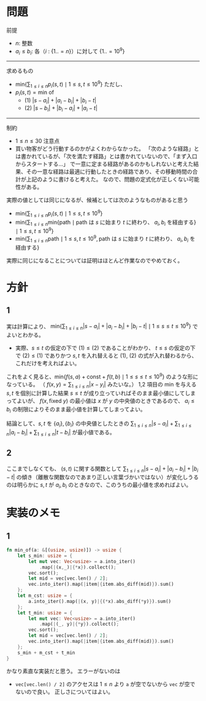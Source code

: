 # 問題
前提
- $n$: 整数
- $a_i\leq b_i$: 各（$i$ : $\{1..=n\}$）に対して $\{1..=10^9\}$
---
求めるもの
- $\text{min}\{\sum_{1 \leq i \leq n} p_i(s,t) \mid 1 \leq s,t \leq 10^9 \}$
ただし、
- $p_i(s,t) = \text{min of}$ 
    - (1) $\lvert s - a_i \rvert + \lvert a_i - b_i \rvert + \lvert b_i - t \rvert$
    - (2) $\lvert s - b_i \rvert + \lvert b_i - a_i \rvert + \lvert a_i - t \rvert$
---
制約
- $1 \leq n \leq 30$
注意点
- 買い物客がどう行動するのかがよくわからなかった。
「次のような経路」とは書かれているが、「次を満たす経路」とは書かれていないので、「まず入口からスタートする...」 で一意に定まる経路があるのかもしれないと考えた結果、その一意な経路は最適に行動したときの経路であり、その移動時間の合計が上記のように書けると考えた。
なので、問題の定式化が正しくない可能性がある。

実際の値としては同じになるが、候補としては次のようなものがあると思う
- $\text{min} \{\sum_{1 \leq i \leq n} p_i(s,t) \mid 1 \leq s,t \leq 10^9 \}$
- $\text{min} \{\sum_{1 \leq i \leq n} \text{min} \{\text{path} \mid \text{path は \(s\) に始まり \(t\) に終わり、 \(a_i,b_i\) を経由する}\} \mid 1 \leq s,t \leq 10^9 \}$
- $\text{min} \{\sum_{1 \leq i \leq n} \text{path} \mid 1 \leq s,t \leq 10^9, \text{path は \(s\) に始まり \(t\) に終わり、 \(a_i,b_i\) を経由する}\}$

実際に同じになることについては証明はほとんど作業なのでやめておく。

# 方針
## 1
実は計算により、
$\text{min}\{\sum_{1 \leq i \leq n} \lvert s - a_i \rvert + \lvert a_i - b_i \rvert + \lvert b_i - t \rvert \mid 1 \leq s \leq t \leq 10^9 \}$ でよいとわかる。
- 実際、$s \leq t$ の仮定の下で $(1) \leq (2)$ であることがわかり、 $t \leq s$ の仮定の下で $(2) \leq (1)$ でありかつ $s,t$ を入れ替えると (1), (2) の式が入れ替わるから、これだけを考えればよい。

これをよく見ると、$\text{min}\{ f(s, a) + \text{const} + f(t, b) \mid 1 \leq s \leq t \leq 10^9\}$ のような形になっている。
（ $f(x,y) = \sum_{1 \leq i \leq n} \lvert x - y_i \rvert$ みたいな。）
1,2 項目の min を与える $s,t$ を個別に計算した結果 $s \leq t$ が成り立っていればそのまま最小値にしてしまってよいが、 $f(x, \text{fixed \(y\)})$ の最小値は $x$ が $y$ の中央値のときであるので、 $a_i \leq b_i$ の制限によりそのまま最小値を計算してしまってよい。

結論として、$s,t$ を $\{a_i\}, \{b_i\}$ の中央値としたときの
$\sum_{1 \leq i \leq n} \lvert s - a_i \rvert + \sum_{1 \leq i \leq n} \lvert a_i - b_i \rvert + \sum_{1 \leq i \leq n} \lvert t - b_i \rvert$ が最小値である。
## 2
ここまでしなくても、 $(s,t)$ に関する関数として $\sum_{1 \leq i \leq n} \lvert s - a_i \rvert + \lvert a_i - b_i \rvert + \lvert b_i - t \rvert$ の傾き（離散な関数なのであまり正しい言葉づかいではない）が変化しうるのは明らかに $s,t$ が $a_i, b_i$ のときなので、このうちの最小値を求めればよい。

# 実装のメモ
## 1
```Rust
fn min_of(a: &[(usize, usize)]) -> usize {
    let s_min: usize = {
        let mut vec: Vec<usize> = a.into_iter()
            .map(|(x,_)|{*x}).collect();
        vec.sort();
        let mid = vec[vec.len() / 2];
        vec.into_iter().map(|item|{item.abs_diff(mid)}).sum()
    };
    let m_cst: usize = {
        a.into_iter().map(|(x, y)|{(*x).abs_diff(*y)}).sum()
    };
    let t_min: usize = {
        let mut vec: Vec<usize> = a.into_iter()
            .map(|(_, y)|{*y}).collect();
        vec.sort();
        let mid = vec[vec.len() / 2];
        vec.into_iter().map(|item|{item.abs_diff(mid)}).sum()
    };
    s_min + m_cst + t_min
}
```
かなり素直な実装だと思う。
エラーがないのは
- `vec[vec.len() / 2]` のアクセスは $1 \leq n$ より `a` が空でないから `vec` が空でないので良い。
正しさについてはよい。

